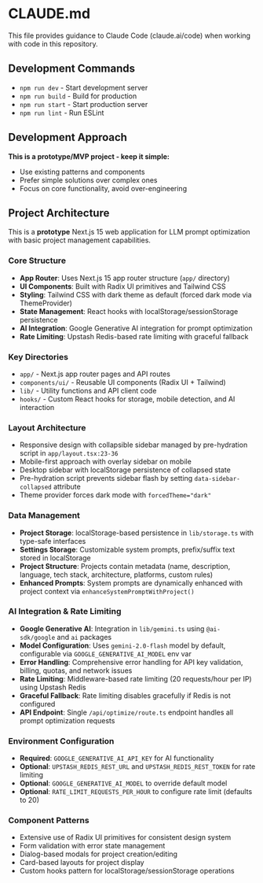 # CLAUDE.md

This file provides guidance to Claude Code (claude.ai/code) when working with code in this repository.

## Development Commands

- `npm run dev` - Start development server
- `npm run build` - Build for production
- `npm run start` - Start production server
- `npm run lint` - Run ESLint

## Development Approach

**This is a prototype/MVP project - keep it simple:**
- Use existing patterns and components
- Prefer simple solutions over complex ones
- Focus on core functionality, avoid over-engineering

## Project Architecture

This is a **prototype** Next.js 15 web application for LLM prompt optimization with basic project management capabilities.

### Core Structure
- **App Router**: Uses Next.js 15 app router structure (`app/` directory)
- **UI Components**: Built with Radix UI primitives and Tailwind CSS
- **Styling**: Tailwind CSS with dark theme as default (forced dark mode via ThemeProvider)
- **State Management**: React hooks with localStorage/sessionStorage persistence
- **AI Integration**: Google Generative AI integration for prompt optimization
- **Rate Limiting**: Upstash Redis-based rate limiting with graceful fallback

### Key Directories
- `app/` - Next.js app router pages and API routes
- `components/ui/` - Reusable UI components (Radix UI + Tailwind)
- `lib/` - Utility functions and API client code
- `hooks/` - Custom React hooks for storage, mobile detection, and AI interaction

### Layout Architecture
- Responsive design with collapsible sidebar managed by pre-hydration script in `app/layout.tsx:23-36`
- Mobile-first approach with overlay sidebar on mobile
- Desktop sidebar with localStorage persistence of collapsed state
- Pre-hydration script prevents sidebar flash by setting `data-sidebar-collapsed` attribute
- Theme provider forces dark mode with `forcedTheme="dark"`

### Data Management
- **Project Storage**: localStorage-based persistence in `lib/storage.ts` with type-safe interfaces
- **Settings Storage**: Customizable system prompts, prefix/suffix text stored in localStorage
- **Project Structure**: Projects contain metadata (name, description, language, tech stack, architecture, platforms, custom rules)
- **Enhanced Prompts**: System prompts are dynamically enhanced with project context via `enhanceSystemPromptWithProject()`

### AI Integration & Rate Limiting
- **Google Generative AI**: Integration in `lib/gemini.ts` using `@ai-sdk/google` and `ai` packages
- **Model Configuration**: Uses `gemini-2.0-flash` model by default, configurable via `GOOGLE_GENERATIVE_AI_MODEL` env var
- **Error Handling**: Comprehensive error handling for API key validation, billing, quotas, and network issues
- **Rate Limiting**: Middleware-based rate limiting (20 requests/hour per IP) using Upstash Redis
- **Graceful Fallback**: Rate limiting disables gracefully if Redis is not configured
- **API Endpoint**: Single `/api/optimize/route.ts` endpoint handles all prompt optimization requests

### Environment Configuration
- **Required**: `GOOGLE_GENERATIVE_AI_API_KEY` for AI functionality
- **Optional**: `UPSTASH_REDIS_REST_URL` and `UPSTASH_REDIS_REST_TOKEN` for rate limiting
- **Optional**: `GOOGLE_GENERATIVE_AI_MODEL` to override default model
- **Optional**: `RATE_LIMIT_REQUESTS_PER_HOUR` to configure rate limit (defaults to 20)

### Component Patterns
- Extensive use of Radix UI primitives for consistent design system
- Form validation with error state management
- Dialog-based modals for project creation/editing
- Card-based layouts for project display
- Custom hooks pattern for localStorage/sessionStorage operations